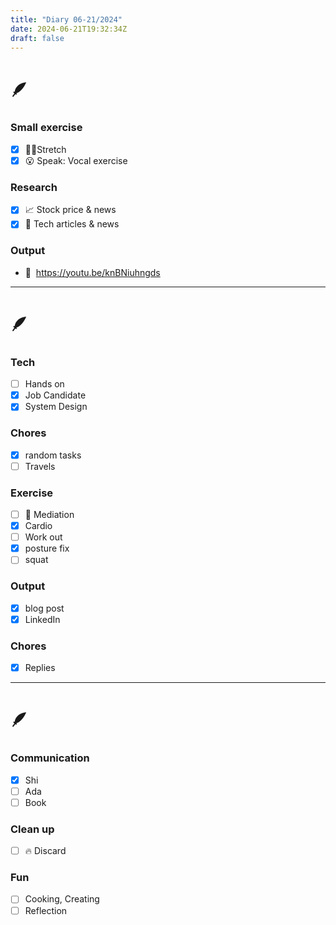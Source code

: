 ```yaml
---
title: "Diary 06-21/2024"  
date: 2024-06-21T19:32:34Z
draft: false
---
```


# 🪶

### Small exercise

- [x]  🧎‍♀️Stretch
- [x]  😮 Speak: Vocal exercise

### Research

- [x]  📈 Stock price & news
- [x]  👾 Tech articles & news

### Output

- 🎥  https://youtu.be/knBNiuhngds

---

# 🪶

### Tech

- [ ]  Hands on
- [x]  Job Candidate
- [x]  System Design

### Chores

- [x]  random tasks
- [ ]  Travels

### Exercise

- [ ]  🧘 Mediation
- [x]  Cardio
- [ ]  Work out
- [x]  posture fix
- [ ]  squat

### Output

- [x]  blog post
- [x]  LinkedIn

### Chores

- [x]  Replies

---

# 🪶

### Communication

- [x]  Shi
- [ ]  Ada
- [ ]  Book

### Clean up

- [ ]  🔥 Discard

### Fun

- [ ]  Cooking, Creating
- [ ]  Reflection